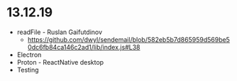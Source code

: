 # 13.12.19

* readFile - Ruslan Gaifutdinov
    * https://github.com/dwyl/sendemail/blob/582eb5b7d865959d569be50dc6fb84ca146c2ad1/lib/index.js#L38
* Electron
* Proton - ReactNative desktop
* Testing